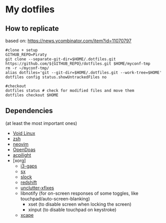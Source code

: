 # My dotfiles

## How to replicate
based on: https://news.ycombinator.com/item?id=11070797

```
#clone + setup
GITHUB_REPO=Piraty
git clone --separate-git-dir=$HOME/.dotfiles.git https://github.com/${GITHUB_REPO}/dotfiles.git $HOME/myconf-tmp
rm -r ~/myconf-tmp/
alias dotfiles='git --git-dir=$HOME/.dotfiles.git --work-tree=$HOME'
dotfiles config status.showUntrackedFiles no

#checkout
dotfiles status # check for modified files and move them
dotfiles checkout $HOME
```

## Dependencies
(at least the most important ones)

* [Void Linux](https://voidlinux.org)
* [zsh](https://zsh.org)
* [neovim](https://neovim.io)
* [OpenDoas](https://github.com/Duncaen/OpenDoas/)
* [acpilight](https://gitlab.com/wavexx/acpilight)
* [xorg]
  * [i3-gaps](https://github.com/Airblader/i3)
  * [sx](https://github.com/Earnestly/sx/)
  * [slock](https://tools.suckless.org/slock/)
  * [redshift](https://github.com/jonls/redshift/)
  * [unclutter-xfixes](https://github.com/Airblader/unclutter-xfixes/)
  * libnotify (for on-screen responses of some toggles, like touchpad/auto-screen-blanking)
    * xset (to disable screen when locking the screen)
    * xinput (to disable touchpad on keystroke)
  * [xcape](https://github.com/alols/xcape)
